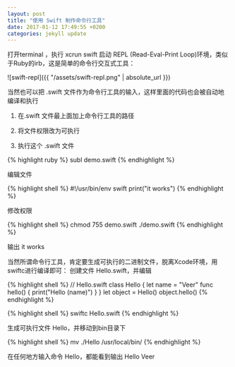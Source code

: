 ```yaml
---
layout: post
title: "使用 Swift 制作命令行工具"
date: 2017-01-12 17:49:55 +0200
categories: jekyll update
---
```


打开terminal ，执行 xcrun swift 启动 REPL (Read-Eval-Print Loop)环境，类似于Ruby的irb，这是简单的命令行交互式工具：

![swift-repl]({{ "/assets/swift-repl.png" | absolute_url }})

当然也可以把 .swift 文件作为命令行工具的输入，这样里面的代码也会被自动地编译和执行

1. 在.swift 文件最上面加上命令行工具的路径

2. 将文件权限改为可执行

3. 执行这个 .swift 文件

{% highlight ruby %}
subl demo.swift
{% endhighlight %}

编辑文件

{% highlight shell %}
#!/usr/bin/env swift
print("it works")
{% endhighlight %}

修改权限

{% highlight shell %}
chmod 755 demo.swift
./demo.swift
{% endhighlight %}

输出 it works

当然所谓命令行工具，肯定要生成可执行的二进制文件，脱离Xcode环境，用swiftc进行编译即可：
创建文件 Hello.swift，并编辑

{% highlight shell %}
// Hello.swift
class Hello {
  let name = "Veer"
  func hello() {
    print("Hello \(name)")
  }
}
let object = Hello()
object.hello()
{% endhighlight %}

{% highlight shell %}
swiftc Hello.swift
{% endhighlight %}

生成可执行文件 Hello，并移动到bin目录下

{% highlight shell %}
mv ./Hello /usr/local/bin/
{% endhighlight %}

在任何地方输入命令 Hello，都能看到输出 Hello Veer
